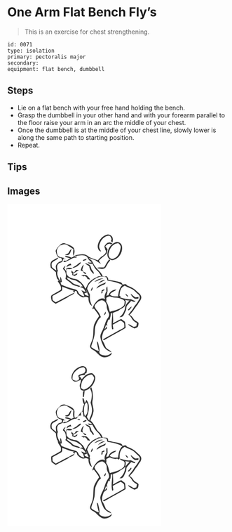 # One Arm Flat Bench Fly’s
> This is an exercise for chest strengthening.

``` 
id: 0071 
type: isolation 
primary: pectoralis major 
secondary:  
equipment: flat bench, dumbbell 
``` 

## Steps

 - Lie on a flat bench with your free hand holding the bench.
 - Grasp the dumbbell in your other hand and with your forearm parallel to the floor raise your arm in an arc the middle of your chest.
 - Once the dumbbell is at the middle of your chest line, slowly lower is along the same path to starting position.
 - Repeat.

## Tips


## Images

<svg width="263pt" height="275pt" viewBox="0 0 263 275" xmlns="http://www.w3.org/2000/svg"><g fill="#FFF"><path d="M0 0h263v275H0V0m156.93 64.04c-3.13 5.43-3.6 14.67 3.5 17.12-.86-2.16-2.15-4.11-2.9-6.31-1.03-3.32.46-6.71 1.74-9.73 2.61-5.88 8.24-10.82 14.86-11.06 2.66.71 3.44 3.55 4.3 5.8-.23.87-.68 2.62-.91 3.49.67.54 2.01 1.63 2.68 2.17.21-2.46.93-5.04.13-7.47-1.03-3.91-5.34-7-9.39-5.93-6.24 1.47-11.3 6.21-14.01 11.92m9.92 6.84c-1.37 2.34.37 4.78.87 7.1-.36.13-1.08.37-1.43.49.5.02 1.5.06 2 .09 2.01 4.07-1.69 7.66-4.78 9.75-3.42 1.87-6.16 4.66-8.46 7.76-6.2-2.25-12.9-3.66-18.14-7.94-6.22-4.51-13.83-1.39-20.66-.77l.19 1.33c6.54-.75 14.64-3.19 20.18 1.61 1.6 3.76 4.23 6.72 7.69 8.9-1.79 1.73-4.49.22-6.66.34 1.85 2.86 5.27 2.51 8.26 2.2 1.89 4.53 4.34 8.89 8.12 12.11 3.09 2.46 4.86 6.05 6.73 9.42-2.73-.03-5.79-.44-7.87 1.74-5.29 1.75-9.79 5.36-13.44 9.48-2.7 2.96-3.23 7.26-6.07 10.1-2.04-6.34-7.05-10.83-12.13-14.79-2.84-2.15-6.52-1.97-9.8-2.87-2.24-.58-4.24-1.77-6.27-2.83.41 4.51 5.67 4.62 9.03 5.66 4.54.8 7.86 4.16 11.74 6.34 1 1.54 1.96 3.11 2.98 4.65-1.74-.27-3.39.14-4.85 1.09 1.8.5 3.68.82 5.4 1.58 2.44 1.54 3.44 4.32 4.3 6.91-2.41-1.02-4.72-2.29-7.15-3.27 2.13 3.4 4.5 6.64 5.1 10.76-2.98-.86-6.14-1.85-8.3-4.22-1.75-1.74-2.05-4.46-3.91-6.1-1.67-1.65-4.11-1.92-6.24-2.6-7.21-1.78-14.12-4.55-20.97-7.35-.43-1.35-.87-2.71-1.3-4.06.6-.03 1.78-.07 2.37-.09-.58-3.22-.59-6.74-2.56-9.5-.47 2.81-.22 5.66.06 8.48-2.76-5.76-7.58-11.88-4.43-18.57-1.21-3.32-2.14-7.21-.18-10.44 1.49-2.93 5.06-3.28 7.73-4.59.71-2.39 2.01-4.56 2.95-6.86-3.07-.88-6.58-.67-9.22-2.67-2.48-1.95-2.77-5.38-3.05-8.28-.36-4.07 2.5-7.44 5.18-10.14 3.79-.82 7.73-3.37 11.58-1.42 4 2.32 7.82 4.95 11.57 7.66-.27 3.68-.87 7.42 0 11.08 2.54-4.33 3.13-10.72-.59-14.57-4.16-3.37-9.46-4.77-14.4-6.56-4.78-1.11-7.99 3.12-10.98 6.04-2.13 1.79-3.22 4.39-4.42 6.82.94 4.26 1.96 8.77 5.6 11.59l2.58.24c.72.52 2.16 1.54 2.88 2.06-.5 1.3.02 3.65-1.77 3.99-4.16.8-7.74 4.02-8.93 8.06-.29 2.58.62 5.14.76 7.71-2.62-1.74-5.03-3.77-7.44-5.78-.24-2.59-1.34-5.65.5-7.91 1.64-1.92 4.01-2.95 6.12-4.25 1.63-1.1 4.24-1.84 3.86-4.32-3.37 1.63-6.7 3.38-9.9 5.3-3.8 2.94-3.54 8.07-2.51 12.28 3.07 2.35 5.99 4.89 8.8 7.54-.1 4.05.8 8.02 2.45 11.71.82.64 1.64 1.28 2.45 1.93-.44.44-1.33 1.3-1.77 1.73 2.8 4.44 6.88 8.96 5.16 14.65-4.99 3.57-10.76 5.9-15.81 9.38-1.92 2.47-.36 5.99.03 8.78 1.7 2.53 4.72 3.9 7.11 5.75 7.68-4.72 16.47-7.68 23.54-13.33 3.85-1.35 9.7-3.45 9.14-8.49.94-.02 1.88-.05 2.82.02.63 1.37 1.02 2.84 1.42 4.29 2.44 2.51 5 5.11 8.43 6.19 2.22 1.03 4.49-.43 6.75-.52 1.37.28 2.65.9 3.96 1.4-.24 5.22 1.21 11.52 6.27 14.08-1.71-3.82-3.31-7.73-3.86-11.91.13-2.46-.14-4.92.13-7.38-1.57-3.28-3.07-6.58-4.76-9.8.9-5.94 5.17-10.86 9.74-14.54 4.72-3.13 9.85-6.41 15.71-6.48 2.62.11 5.25.54 7.74 1.37.74 1.77 1 3.7 1.68 5.5 8.69 1.42 17.53 3.05 25.3 7.48-5.18 5.15-6.55 12.55-7.17 19.53-4.77-.13-10.76.98-13.96-3.54 2.52-4.29 7.95-4.87 11.18-8.36-5.78.03-11.98 3.82-13.6 9.56-1.39.37-2.78.72-4.17 1.06a9.704 9.704 0 0 1 2.61-3.43c-.42.12-1.27.37-1.69.5 2.45-3.96 1.38-8.56 1.09-12.9-2.49 2.24-1.74 5.55-1.38 8.46-2.52 4.08-4.84 9.35-1.83 13.85-4.44-3.76-10.7-.97-14.39 2.53-3.85 3.9-6.93 8.82-7.98 14.25.64-.36 1.91-1.08 2.55-1.44 3.18 4.22 6.72 8.21 9.03 13.02-2.35 3.7-5.26 7.06-6.91 11.17-4.43 7.48-2.16 16.5-3.68 24.68-.5 5.62-4.25 10.32-4.88 15.86.12 4.28 4.88 5.63 7.86 7.59 4.28 3.43 7.53 8.25 12.73 10.46 5.53 1.94 11.63-.1 15.75-4.07.37-1.19.76-2.37 1.15-3.56-3.36 3.42-8.07 6.07-13 4.93-3.53-.21-8.89-1.89-8.83-6.1 1.25-3.26-.05-6.78-.61-10.07-.84-2.7-.67-6.22-3.44-7.8.64 5.58 1.61 11.16 3.56 16.44-4.39-.34-8.25-3.36-11.93-5.66-2.18-1.29-.66-3.89-.23-5.72 2.02-5.33 3.77-10.78 4.75-16.4.88-5-.26-10.26 1.57-15.08 2.08-5.49 4.55-11.13 9.2-14.95-1.52-3.4-2.91-6.94-5.32-9.83-2.22-2.76-4.84-5.47-5.71-9 2.02-4.23 5.49-7.9 10.02-9.41 5.57-2.27 10.97 3.96 10.96 9.23-.16 4.44 1.82 8.42 3.64 12.33 1.32 3.08-.07 6.29-2.03 8.71-4.1 5.34-4.76 12.26-7.69 18.18-1.79 4.54-5.01 8.76-4.89 13.85.87 5.39 2.95 10.52 5.3 15.42 2.82 5.35 8.2 8.61 13.8 10.43-2.01-4.16-7.54-4.44-9.77-8.44-1.89-3.76-3.11-7.87-5.54-11.36-2.31-5.16.21-10.64 1.77-15.63 1.41-2.05 3.69-3.33 5.63-4.83-.01-1.04-.02-3.12-.02-4.16-1.29 2-2.51 4.05-3.99 5.92.82-2.72 1.75-5.4 2.6-8.11.57.46 1.72 1.38 2.3 1.84-.25-1.27-.5-2.52-.77-3.78.89-2.25 1.61-4.56 2.46-6.83 2.28.67 2.59-1.15 2.8-2.93 1.23-2.56 1.34-5.45 1.54-8.23.64.02 1.92.05 2.55.07-.32 9.15-2.32 18.39-.44 27.52.54-.15 1.62-.43 2.16-.57-.37-2.45-.77-4.89-1.1-7.35 4.59-2.25 8.89-5.08 13.64-7.01 2.11 1.08 4.1 2.49 5.64 4.31.59 2.19.62 4.5.52 6.76-1.96 2.17-4.83 3.17-7.29 4.64-9.63 5.38-19.31 10.68-28.96 16.03.06.27.16.8.21 1.07 1.54 1.12 3.01-.74 4.45-1.25 11.13-6.61 22.77-12.35 33.8-19.12-.11-3.55-.42-7.1-1.18-10.57-2.18-1.51-4.34-3.06-6.42-4.7-4.86 2.31-9.5 5.05-14.28 7.51 1.47-5.85-.1-11.77.2-17.67 3.6-1.94 7.87-2.57 11.08-5.24 3.51-2.78 8.58-4.1 10.23-8.71.69-2.83 1.35-6.12-.51-8.67 2.45.88 5.06 1.18 7.66 1.21-2.94 2.97-5.92 6-7.31 10.04-.49 7.26-4.15 14.21-10.06 18.5 1.74-.26 3.77.14 5.23-1.09 2.94-2.39 3.67-6.33 5.45-9.51 1.84-2.87.34-6.79 2.61-9.45 2.28-2.67 4.77-5.17 6.89-7.98 2.47 1.03 5.27 2.95 7.52.49-3.03-.51-5.51-2.55-8.38-3.31-6.14.94-12.09-1.24-17.89-2.92.11-.7.32-2.11.43-2.82l-1.73.32c.47-4.16.65-8.55 2.67-12.32 1.33-2.48 3.79-4.01 6.16-5.36 4.67 2.38 9.56 4.31 14.18 6.8 3.54 2.39 6.24 5.79 9.52 8.52 2.65 2.06 3.03 6.22.98 8.83-1.85 2.56-3.08 5.56-5.24 7.9-3.14 3.3-4.73 7.72-7.81 11.07a49.851 49.851 0 0 0-5.22 6.71c2.72 1.62 4.73 4.04 6.17 6.83 1.85 3.47 5.27 5.53 8.58 7.4-.4 1.73-.61 3.51-1.24 5.18-1.5.54-3.06.86-4.59 1.26-3.03-2-6.18-3.85-9.65-4.99 2.48 4.02 7.36 5.71 11.44 7.7 2.1-1.22 5.67-1.49 6.03-4.39.22-1.93 1.57-4.31-.05-5.96-2.2-2.21-5.64-2.88-7.44-5.56-2.06-2.81-3.78-6.25-7.41-7.28 5.83-5.07 9.21-12.09 14.24-17.82 1.8-4.24 6.22-7.44 6.02-12.39-.38-5.07-5.42-7.44-8.47-10.82-4.37-4.68-10.54-6.78-16.2-9.4-1.23-3.38-4.9-1.88-7.3-.95-.5-1.93-1.63-3.8-3.69-4.3-6.79-2.12-13.89-3.09-20.87-4.24.19-2.76-1.28-4.96-3.6-6.28-.53.22-1.6.66-2.14.88-1.28-.27-2.57-.53-3.85-.78-2.01-6.51-8.08-10.06-11.8-15.4-3.75-3.55-4.65-9-8.3-12.64-1.55-.57-2.95-1.43-3.7-2.96 3.86 1.21 7.77 2.35 11.51 3.88 3.15 2.05 6.12 4.38 9.32 6.35-1.13-1.95-2.34-3.86-3.67-5.68 3.82-4.63 9.19-7.55 13.37-11.8.44-2.62 1.24-5.17 1.67-7.79-1.21-1.71-2.75-3.16-3.84-4.96 2.32-2.89 6.07-5.99 9.72-3.15l2.56-2.04c-1.71-.59-3.39-1.38-5.2-1.59-3.51-.04-6.21 2.78-7.97 5.51m17.46-5.27c-7.96 3.22-13.07 11.96-13.13 20.39-.17 4.93 3.68 9.7 8.74 9.76 10.78-1.44 18.12-13.42 16.34-23.76-.84-5.3-6.99-9.01-11.95-6.39m-79.86 18.13c-1.78 1.51-4.21 1.97-6.14 3.28 1.59.23 3.19.29 4.79.18 5.06-.89 5.02-6.95 6.99-10.68-2.87 1.51-3.85 4.75-5.64 7.22m8.66 6.26c-1.17.47-2.34.95-3.51 1.44-3.38-1.27-6.8-2.93-10.52-2.64.06.41.16 1.23.22 1.64 2.82.8 5.7 1.39 8.49 2.33-2.59.88-4.56 2.84-7.02 3.96-1.5.62-4.75-1.49-4.66 1.08.85 1.16 2.43 1.56 3.67.7 3.75-1.83 7.65-3.39 11.2-5.62 2.19-1.43 4.85-1.46 7.37-1.41.07-.56.2-1.69.27-2.26-1.58-.07-4.48 1.66-3.67-2.15-.63.97-1.24 1.95-1.84 2.93m-15.04 3.09c-1.48 3.04 3.34.06 0 0m31.81 2.19c-.12.51-.35 1.52-.47 2.02 2.2-1.06 5.6-.84 6.29-3.75-2.02.31-3.96.9-5.82 1.73m35.79 12.67c-3.82.78-7.99-.6-11.76.91.26.21.77.63 1.02.85 4.19.67 9.24 2.32 12.8-.93 2.93-4.06 4.47-9.1 8.39-12.44a97.32 97.32 0 0 1-1.62-1.93c-3.68 4.03-5.72 9.14-8.83 13.54m-46.21-4.44c-2.44 2.22-5.66 3.27-8.19 5.38 5.8.25 9.95-4.02 14-7.48.09-.58.27-1.73.35-2.31-2.22 1.22-4.26 2.74-6.16 4.41m13.89-3.07c1.17 3.03 4.69 3.77 6.93 5.81.3 5.33 3.69 9.8 7.57 13.15.58-2.36-.93-4.41-2.37-6.09-2.59-2.73-1.83-7.42-5.08-9.69-2.22-1.32-4.66-2.23-7.05-3.18m-31.94 7.1c2.56-1.39 4.98-3.64 8.15-2.91-.41-1.05-.83-2.09-1.25-3.14-2.68 1.46-6.74 2.26-6.9 6.05m24.19 5.82c1.53.65 3.09 1.27 4.67 1.83l-1.92-2.88c.48-3.11 1.53-6.08 2.45-9.08-3.25 2.34-4.33 6.44-5.2 10.13m-30.5-2.47c5.27 3.5 6.35 11.23 4.33 16.8 3.06 2.93 6.9 4.91 9.87 7.95 3.42 3.93 9.08 3.91 13.55 5.94.63-.51 1.25-1.02 1.88-1.53-3.42-1.28-6.93-2.32-10.37-3.54-3.45-2.12-6.16-5.26-9.7-7.28-1.65-.82-2.31-2.58-3.06-4.12 1.37.49 2.73 1 4.1 1.51-.22-1.69-.82-3.25-2.22-4.29-3.51-2.84-2.54-8.36-.8-11.97 2.94 1.33 6.18 1.1 8.98-.42-3.04-1.5-6.65-1.56-9.86-.61l-.68.17c.06 1.88.16 3.76.01 5.65-1.14-1.78-2.29-3.55-3.74-5.08.79-1.64 1.54-3.28 2.23-4.96-2.03 1.48-3.96 3.21-4.52 5.78m22.16 1.67c-.79 2.07-2.06 3.78-4.25 4.48-.96-1.28-1.92-2.55-2.9-3.81-.24 1.85-1.25 4.29 1.28 5.02l-.32 2.89c1.38.56 2.78 1.09 4.19 1.59 1.37-.77 2.75-1.52 4.12-2.29l.4-2.49c-2.06 1.37-4.2 2.88-6.81 2.73-.07-.96-.12-1.92-.17-2.88 2.19-.72 4.51-1.38 6.15-3.1 1.25-.75 2.5-1.48 3.74-2.23-1.81-.02-3.62.02-5.43.09m12.27 2.66c.76 1.89 2.12 3.53 4.01 4.38.56-.51 1.11-1.02 1.65-1.55-1.87-.98-3.74-1.97-5.66-2.83m-3.12 6.21c1.57.78 3.17 1.5 4.77 2.22.35-.3 1.04-.92 1.39-1.23 1.38 1.22 2.77 2.44 4.16 3.65.02.46.06 1.38.09 1.84 1.63.31 3.26.65 4.9.98-1.55-3.1-4.11-5.6-6.78-7.73-2.84.01-5.69.06-8.53.27m22.33 11.6c5.29-1.75 10.09-4.69 15.57-5.92-5.82-.82-11.23 2.39-15.57 5.92m6.52 2.98c3.84-2.23 7.93-4 11.83-6.14-4.86-.52-8.83 2.76-11.83 6.14m-2.85 8.29c4.24-2.56 8.44-5.2 13.16-6.81 1.89-.5 2.48-2.51 3.33-4.04-5.71 3.15-13.56 4.26-16.49 10.85m-9.38 4.18c2.21-1.54 3.63-4.01 2.61-6.72-1.44 1.97-2.37 4.27-2.61 6.72m18.56-1.26c-.25 1.79-.53 3.57-.78 5.36 2.15-.24 2.74-1.36 1.75-3.35 1.43-.88 2.84-1.78 4.22-2.73-.41-.24-1.22-.74-1.62-.99-1.19.58-2.38 1.15-3.57 1.71m40.29 5.78c1.24 2.07 2.22 5.02 5.11 5.01a9.699 9.699 0 0 0-5.11-5.01m9.09.09c1.2 3.37 3.56 6.3 6.58 8.2 2.13.99 4.54.29 6.78.15l.18-2.73c-1.84.2-3.69.47-5.55.43-3.04-1.48-5.14-4.29-7.99-6.05m-4.15 26.98c-.09.32-.25.96-.34 1.28.46.01 1.36.02 1.81.03 1.87-1.9 3.65-3.94 4.74-6.41-2.65.88-4.17 3.37-6.21 5.1m-41.54 9.63c2.73-.63 3.91-3.57 2.91-6.06-1.23 1.88-2.14 3.95-2.91 6.06z"/><path d="M185.46 67.73c1.82-.44 4.29-1.66 5.76.09 1.51 1.66 3.27 3.77 2.95 6.16-1.32 6.57-3.11 13.93-9.25 17.67-2.24 1.05-4.85 2.89-7.36 1.54-3.99-1.68-5.24-6.86-3.73-10.64 1.57-6.24 5.23-12.61 11.63-14.82zM93.81 141.06c6.73 2.24 13.14 5.6 20.24 6.61-.48.26-1.43.77-1.91 1.02.77.58 2.3 1.74 3.07 2.32-10.87 5.37-21.49 11.26-32.32 16.7-2.01-.93-3.77-2.35-5.34-3.89-.52-2.23-.32-4.54-.38-6.81 5.44-3.16 11.26-5.76 16.36-9.43.38-2.15.21-4.35.28-6.52zM133.95 144.97c1.55 2.37 2.66 4.98 3.28 7.75.74 1.34 1.41 2.7 2.01 4.11-2.44-.13-4.64-1.17-6.77-2.29-.07-.53-.22-1.58-.3-2.11 1.47-.48 2.93-.96 4.41-1.43-.89-2.01-1.85-3.98-2.63-6.03zM169.34 160.19c1.82-.98 3.62-2.05 5.63-2.6 3.24 1.03 6.49 2.17 9.94 2.26 1.8-.1 3.59.06 5.36.4 3.21.16 5.7 2.51 8.71 3.39.61.83 1.22 1.65 1.85 2.47-.28 2.88-.06 6.23-2.38 8.37-6.43 5.57-14.96 7.41-22.98 9.48-1.88-5.75-2.41-12.15-6.23-17.08.36-2.22.39-4.47.1-6.69z"/></g><g fill="#333"><path d="M156.93 64.04c2.71-5.71 7.77-10.45 14.01-11.92 4.05-1.07 8.36 2.02 9.39 5.93.8 2.43.08 5.01-.13 7.47-.67-.54-2.01-1.63-2.68-2.17.23-.87.68-2.62.91-3.49-.86-2.25-1.64-5.09-4.3-5.8-6.62.24-12.25 5.18-14.86 11.06-1.28 3.02-2.77 6.41-1.74 9.73.75 2.2 2.04 4.15 2.9 6.31-7.1-2.45-6.63-11.69-3.5-17.12z"/><path d="M166.85 70.88c1.76-2.73 4.46-5.55 7.97-5.51 1.81.21 3.49 1 5.2 1.59L177.46 69c-3.65-2.84-7.4.26-9.72 3.15 1.09 1.8 2.63 3.25 3.84 4.96-.43 2.62-1.23 5.17-1.67 7.79-4.18 4.25-9.55 7.17-13.37 11.8 1.33 1.82 2.54 3.73 3.67 5.68-3.2-1.97-6.17-4.3-9.32-6.35-3.74-1.53-7.65-2.67-11.51-3.88.75 1.53 2.15 2.39 3.7 2.96 3.65 3.64 4.55 9.09 8.3 12.64 3.72 5.34 9.79 8.89 11.8 15.4 1.28.25 2.57.51 3.85.78.54-.22 1.61-.66 2.14-.88 2.32 1.32 3.79 3.52 3.6 6.28 6.98 1.15 14.08 2.12 20.87 4.24 2.06.5 3.19 2.37 3.69 4.3 2.4-.93 6.07-2.43 7.3.95 5.66 2.62 11.83 4.72 16.2 9.4 3.05 3.38 8.09 5.75 8.47 10.82.2 4.95-4.22 8.15-6.02 12.39-5.03 5.73-8.41 12.75-14.24 17.82 3.63 1.03 5.35 4.47 7.41 7.28 1.8 2.68 5.24 3.35 7.44 5.56 1.62 1.65.27 4.03.05 5.96-.36 2.9-3.93 3.17-6.03 4.39-4.08-1.99-8.96-3.68-11.44-7.7 3.47 1.14 6.62 2.99 9.65 4.99 1.53-.4 3.09-.72 4.59-1.26.63-1.67.84-3.45 1.24-5.18-3.31-1.87-6.73-3.93-8.58-7.4-1.44-2.79-3.45-5.21-6.17-6.83 1.55-2.38 3.29-4.63 5.22-6.71 3.08-3.35 4.67-7.77 7.81-11.07 2.16-2.34 3.39-5.34 5.24-7.9 2.05-2.61 1.67-6.77-.98-8.83-3.28-2.73-5.98-6.13-9.52-8.52-4.62-2.49-9.51-4.42-14.18-6.8-2.37 1.35-4.83 2.88-6.16 5.36-2.02 3.77-2.2 8.16-2.67 12.32l1.73-.32c-.11.71-.32 2.12-.43 2.82 5.8 1.68 11.75 3.86 17.89 2.92 2.87.76 5.35 2.8 8.38 3.31-2.25 2.46-5.05.54-7.52-.49-2.12 2.81-4.61 5.31-6.89 7.98-2.27 2.66-.77 6.58-2.61 9.45-1.78 3.18-2.51 7.12-5.45 9.51-1.46 1.23-3.49.83-5.23 1.09 5.91-4.29 9.57-11.24 10.06-18.5 1.39-4.04 4.37-7.07 7.31-10.04-2.6-.03-5.21-.33-7.66-1.21 1.86 2.55 1.2 5.84.51 8.67-1.65 4.61-6.72 5.93-10.23 8.71-3.21 2.67-7.48 3.3-11.08 5.24-.3 5.9 1.27 11.82-.2 17.67 4.78-2.46 9.42-5.2 14.28-7.51 2.08 1.64 4.24 3.19 6.42 4.7.76 3.47 1.07 7.02 1.18 10.57-11.03 6.77-22.67 12.51-33.8 19.12-1.44.51-2.91 2.37-4.45 1.25-.05-.27-.15-.8-.21-1.07 9.65-5.35 19.33-10.65 28.96-16.03 2.46-1.47 5.33-2.47 7.29-4.64.1-2.26.07-4.57-.52-6.76-1.54-1.82-3.53-3.23-5.64-4.31-4.75 1.93-9.05 4.76-13.64 7.01.33 2.46.73 4.9 1.1 7.35-.54.14-1.62.42-2.16.57-1.88-9.13.12-18.37.44-27.52-.63-.02-1.91-.05-2.55-.07-.2 2.78-.31 5.67-1.54 8.23-.21 1.78-.52 3.6-2.8 2.93-.85 2.27-1.57 4.58-2.46 6.83.27 1.26.52 2.51.77 3.78-.58-.46-1.73-1.38-2.3-1.84-.85 2.71-1.78 5.39-2.6 8.11 1.48-1.87 2.7-3.92 3.99-5.92 0 1.04.01 3.12.02 4.16-1.94 1.5-4.22 2.78-5.63 4.83-1.56 4.99-4.08 10.47-1.77 15.63 2.43 3.49 3.65 7.6 5.54 11.36 2.23 4 7.76 4.28 9.77 8.44-5.6-1.82-10.98-5.08-13.8-10.43-2.35-4.9-4.43-10.03-5.3-15.42-.12-5.09 3.1-9.31 4.89-13.85 2.93-5.92 3.59-12.84 7.69-18.18 1.96-2.42 3.35-5.63 2.03-8.71-1.82-3.91-3.8-7.89-3.64-12.33.01-5.27-5.39-11.5-10.96-9.23-4.53 1.51-8 5.18-10.02 9.41.87 3.53 3.49 6.24 5.71 9 2.41 2.89 3.8 6.43 5.32 9.83-4.65 3.82-7.12 9.46-9.2 14.95-1.83 4.82-.69 10.08-1.57 15.08-.98 5.62-2.73 11.07-4.75 16.4-.43 1.83-1.95 4.43.23 5.72 3.68 2.3 7.54 5.32 11.93 5.66-1.95-5.28-2.92-10.86-3.56-16.44 2.77 1.58 2.6 5.1 3.44 7.8.56 3.29 1.86 6.81.61 10.07-.06 4.21 5.3 5.89 8.83 6.1 4.93 1.14 9.64-1.51 13-4.93-.39 1.19-.78 2.37-1.15 3.56-4.12 3.97-10.22 6.01-15.75 4.07-5.2-2.21-8.45-7.03-12.73-10.46-2.98-1.96-7.74-3.31-7.86-7.59.63-5.54 4.38-10.24 4.88-15.86 1.52-8.18-.75-17.2 3.68-24.68 1.65-4.11 4.56-7.47 6.91-11.17-2.31-4.81-5.85-8.8-9.03-13.02-.64.36-1.91 1.08-2.55 1.44 1.05-5.43 4.13-10.35 7.98-14.25 3.69-3.5 9.95-6.29 14.39-2.53-3.01-4.5-.69-9.77 1.83-13.85-.36-2.91-1.11-6.22 1.38-8.46.29 4.34 1.36 8.94-1.09 12.9.42-.13 1.27-.38 1.69-.5a9.704 9.704 0 0 0-2.61 3.43c1.39-.34 2.78-.69 4.17-1.06 1.62-5.74 7.82-9.53 13.6-9.56-3.23 3.49-8.66 4.07-11.18 8.36 3.2 4.52 9.19 3.41 13.96 3.54.62-6.98 1.99-14.38 7.17-19.53-7.77-4.43-16.61-6.06-25.3-7.48-.68-1.8-.94-3.73-1.68-5.5-2.49-.83-5.12-1.26-7.74-1.37-5.86.07-10.99 3.35-15.71 6.48-4.57 3.68-8.84 8.6-9.74 14.54 1.69 3.22 3.19 6.52 4.76 9.8-.27 2.46 0 4.92-.13 7.38.55 4.18 2.15 8.09 3.86 11.91-5.06-2.56-6.51-8.86-6.27-14.08-1.31-.5-2.59-1.12-3.96-1.4-2.26.09-4.53 1.55-6.75.52-3.43-1.08-5.99-3.68-8.43-6.19-.4-1.45-.79-2.92-1.42-4.29-.94-.07-1.88-.04-2.82-.02.56 5.04-5.29 7.14-9.14 8.49-7.07 5.65-15.86 8.61-23.54 13.33-2.39-1.85-5.41-3.22-7.11-5.75-.39-2.79-1.95-6.31-.03-8.78 5.05-3.48 10.82-5.81 15.81-9.38 1.72-5.69-2.36-10.21-5.16-14.65.44-.43 1.33-1.29 1.77-1.73-.81-.65-1.63-1.29-2.45-1.93-1.65-3.69-2.55-7.66-2.45-11.71-2.81-2.65-5.73-5.19-8.8-7.54-1.03-4.21-1.29-9.34 2.51-12.28 3.2-1.92 6.53-3.67 9.9-5.3.38 2.48-2.23 3.22-3.86 4.32-2.11 1.3-4.48 2.33-6.12 4.25-1.84 2.26-.74 5.32-.5 7.91 2.41 2.01 4.82 4.04 7.44 5.78-.14-2.57-1.05-5.13-.76-7.71 1.19-4.04 4.77-7.26 8.93-8.06 1.79-.34 1.27-2.69 1.77-3.99-.72-.52-2.16-1.54-2.88-2.06l-2.58-.24c-3.64-2.82-4.66-7.33-5.6-11.59 1.2-2.43 2.29-5.03 4.42-6.82 2.99-2.92 6.2-7.15 10.98-6.04 4.94 1.79 10.24 3.19 14.4 6.56 3.72 3.85 3.13 10.24.59 14.57-.87-3.66-.27-7.4 0-11.08-3.75-2.71-7.57-5.34-11.57-7.66-3.85-1.95-7.79.6-11.58 1.42-2.68 2.7-5.54 6.07-5.18 10.14.28 2.9.57 6.33 3.05 8.28 2.64 2 6.15 1.79 9.22 2.67-.94 2.3-2.24 4.47-2.95 6.86-2.67 1.31-6.24 1.66-7.73 4.59-1.96 3.23-1.03 7.12.18 10.44-3.15 6.69 1.67 12.81 4.43 18.57-.28-2.82-.53-5.67-.06-8.48 1.97 2.76 1.98 6.28 2.56 9.5-.59.02-1.77.06-2.37.09.43 1.35.87 2.71 1.3 4.06 6.85 2.8 13.76 5.57 20.97 7.35 2.13.68 4.57.95 6.24 2.6 1.86 1.64 2.16 4.36 3.91 6.1 2.16 2.37 5.32 3.36 8.3 4.22-.6-4.12-2.97-7.36-5.1-10.76 2.43.98 4.74 2.25 7.15 3.27-.86-2.59-1.86-5.37-4.3-6.91-1.72-.76-3.6-1.08-5.4-1.58 1.46-.95 3.11-1.36 4.85-1.09-1.02-1.54-1.98-3.11-2.98-4.65-3.88-2.18-7.2-5.54-11.74-6.34-3.36-1.04-8.62-1.15-9.03-5.66 2.03 1.06 4.03 2.25 6.27 2.83 3.28.9 6.96.72 9.8 2.87 5.08 3.96 10.09 8.45 12.13 14.79 2.84-2.84 3.37-7.14 6.07-10.1 3.65-4.12 8.15-7.73 13.44-9.48 2.08-2.18 5.14-1.77 7.87-1.74-1.87-3.37-3.64-6.96-6.73-9.42-3.78-3.22-6.23-7.58-8.12-12.11-2.99.31-6.41.66-8.26-2.2 2.17-.12 4.87 1.39 6.66-.34-3.46-2.18-6.09-5.14-7.69-8.9-5.54-4.8-13.64-2.36-20.18-1.61l-.19-1.33c6.83-.62 14.44-3.74 20.66.77 5.24 4.28 11.94 5.69 18.14 7.94 2.3-3.1 5.04-5.89 8.46-7.76 3.09-2.09 6.79-5.68 4.78-9.75-.5-.03-1.5-.07-2-.09.35-.12 1.07-.36 1.43-.49-.5-2.32-2.24-4.76-.87-7.1m-73.04 70.18c-.07 2.17.1 4.37-.28 6.52-5.1 3.67-10.92 6.27-16.36 9.43.06 2.27-.14 4.58.38 6.81 1.57 1.54 3.33 2.96 5.34 3.89 10.83-5.44 21.45-11.33 32.32-16.7-.77-.58-2.3-1.74-3.07-2.32.48-.25 1.43-.76 1.91-1.02-7.1-1.01-13.51-4.37-20.24-6.61m40.14 3.91c.78 2.05 1.74 4.02 2.63 6.03-1.48.47-2.94.95-4.41 1.43.08.53.23 1.58.3 2.11 2.13 1.12 4.33 2.16 6.77 2.29-.6-1.41-1.27-2.77-2.01-4.11-.62-2.77-1.73-5.38-3.28-7.75m35.39 15.22c.29 2.22.26 4.47-.1 6.69 3.82 4.93 4.35 11.33 6.23 17.08 8.02-2.07 16.55-3.91 22.98-9.48 2.32-2.14 2.1-5.49 2.38-8.37-.63-.82-1.24-1.64-1.85-2.47-3.01-.88-5.5-3.23-8.71-3.39-1.77-.34-3.56-.5-5.36-.4-3.45-.09-6.7-1.23-9.94-2.26-2.01.55-3.81 1.62-5.63 2.6z"/><path d="M184.31 65.61c4.96-2.62 11.11 1.09 11.95 6.39 1.78 10.34-5.56 22.32-16.34 23.76-5.06-.06-8.91-4.83-8.74-9.76.06-8.43 5.17-17.17 13.13-20.39m1.15 2.12c-6.4 2.21-10.06 8.58-11.63 14.82-1.51 3.78-.26 8.96 3.73 10.64 2.51 1.35 5.12-.49 7.36-1.54 6.14-3.74 7.93-11.1 9.25-17.67.32-2.39-1.44-4.5-2.95-6.16-1.47-1.75-3.94-.53-5.76-.09zM104.45 83.74c1.79-2.47 2.77-5.71 5.64-7.22-1.97 3.73-1.93 9.79-6.99 10.68-1.6.11-3.2.05-4.79-.18 1.93-1.31 4.36-1.77 6.14-3.28zM113.11 90c.6-.98 1.21-1.96 1.84-2.93-.81 3.81 2.09 2.08 3.67 2.15-.07.57-.2 1.7-.27 2.26-2.52-.05-5.18-.02-7.37 1.41-3.55 2.23-7.45 3.79-11.2 5.62-1.24.86-2.82.46-3.67-.7-.09-2.57 3.16-.46 4.66-1.08 2.46-1.12 4.43-3.08 7.02-3.96-2.79-.94-5.67-1.53-8.49-2.33-.06-.41-.16-1.23-.22-1.64 3.72-.29 7.14 1.37 10.52 2.64 1.17-.49 2.34-.97 3.51-1.44z"/><path d="M98.07 93.09c3.34.06-1.48 3.04 0 0zM129.88 95.28c1.86-.83 3.8-1.42 5.82-1.73-.69 2.91-4.09 2.69-6.29 3.75.12-.5.35-1.51.47-2.02zM165.67 107.95c3.11-4.4 5.15-9.51 8.83-13.54.53.65 1.07 1.29 1.62 1.93-3.92 3.34-5.46 8.38-8.39 12.44-3.56 3.25-8.61 1.6-12.8.93-.25-.22-.76-.64-1.02-.85 3.77-1.51 7.94-.13 11.76-.91zM119.46 103.51c1.9-1.67 3.94-3.19 6.16-4.41-.08.58-.26 1.73-.35 2.31-4.05 3.46-8.2 7.73-14 7.48 2.53-2.11 5.75-3.16 8.19-5.38zM133.35 100.44c2.39.95 4.83 1.86 7.05 3.18 3.25 2.27 2.49 6.96 5.08 9.69 1.44 1.68 2.95 3.73 2.37 6.09-3.88-3.35-7.27-7.82-7.57-13.15-2.24-2.04-5.76-2.78-6.93-5.81zM101.41 107.54c.16-3.79 4.22-4.59 6.9-6.05.42 1.05.84 2.09 1.25 3.14-3.17-.73-5.59 1.52-8.15 2.91zM125.6 113.36c.87-3.69 1.95-7.79 5.2-10.13-.92 3-1.97 5.97-2.45 9.08l1.92 2.88c-1.58-.56-3.14-1.18-4.67-1.83z"/><path d="M95.1 110.89c.56-2.57 2.49-4.3 4.52-5.78-.69 1.68-1.44 3.32-2.23 4.96 1.45 1.53 2.6 3.3 3.74 5.08.15-1.89.05-3.77-.01-5.65l.68-.17c3.21-.95 6.82-.89 9.86.61-2.8 1.52-6.04 1.75-8.98.42-1.74 3.61-2.71 9.13.8 11.97 1.4 1.04 2 2.6 2.22 4.29-1.37-.51-2.73-1.02-4.1-1.51.75 1.54 1.41 3.3 3.06 4.12 3.54 2.02 6.25 5.16 9.7 7.28 3.44 1.22 6.95 2.26 10.37 3.54-.63.51-1.25 1.02-1.88 1.53-4.47-2.03-10.13-2.01-13.55-5.94-2.97-3.04-6.81-5.02-9.87-7.95 2.02-5.57.94-13.3-4.33-16.8z"/><path d="M117.26 112.56c1.81-.07 3.62-.11 5.43-.09-1.24.75-2.49 1.48-3.74 2.23-1.64 1.72-3.96 2.38-6.15 3.1.05.96.1 1.92.17 2.88 2.61.15 4.75-1.36 6.81-2.73l-.4 2.49c-1.37.77-2.75 1.52-4.12 2.29-1.41-.5-2.81-1.03-4.19-1.59l.32-2.89c-2.53-.73-1.52-3.17-1.28-5.02.98 1.26 1.94 2.53 2.9 3.81 2.19-.7 3.46-2.41 4.25-4.48zM129.53 115.22c1.92.86 3.79 1.85 5.66 2.83-.54.53-1.09 1.04-1.65 1.55-1.89-.85-3.25-2.49-4.01-4.38zM126.41 121.43c2.84-.21 5.69-.26 8.53-.27 2.67 2.13 5.23 4.63 6.78 7.73-1.64-.33-3.27-.67-4.9-.98-.03-.46-.07-1.38-.09-1.84-1.39-1.21-2.78-2.43-4.16-3.65-.35.31-1.04.93-1.39 1.23-1.6-.72-3.2-1.44-4.77-2.22zM148.74 133.03c4.34-3.53 9.75-6.74 15.57-5.92-5.48 1.23-10.28 4.17-15.57 5.92zM155.26 136.01c3-3.38 6.97-6.66 11.83-6.14-3.9 2.14-7.99 3.91-11.83 6.14zM152.41 144.3c2.93-6.59 10.78-7.7 16.49-10.85-.85 1.53-1.44 3.54-3.33 4.04-4.72 1.61-8.92 4.25-13.16 6.81zM143.03 148.48c.24-2.45 1.17-4.75 2.61-6.72 1.02 2.71-.4 5.18-2.61 6.72zM161.59 147.22c1.19-.56 2.38-1.13 3.57-1.71.4.25 1.21.75 1.62.99-1.38.95-2.79 1.85-4.22 2.73.99 1.99.4 3.11-1.75 3.35.25-1.79.53-3.57.78-5.36zM201.88 153c2.3.97 4.09 2.74 5.11 5.01-2.89.01-3.87-2.94-5.11-5.01zM210.97 153.09c2.85 1.76 4.95 4.57 7.99 6.05 1.86.04 3.71-.23 5.55-.43l-.18 2.73c-2.24.14-4.65.84-6.78-.15-3.02-1.9-5.38-4.83-6.58-8.2zM206.82 180.07c2.04-1.73 3.56-4.22 6.21-5.1-1.09 2.47-2.87 4.51-4.74 6.41-.45-.01-1.35-.02-1.81-.03.09-.32.25-.96.34-1.28zM165.28 189.7c.77-2.11 1.68-4.18 2.91-6.06 1 2.49-.18 5.43-2.91 6.06z"/></g></svg>
<svg width="263pt" height="275pt" viewBox="0 0 263 275" xmlns="http://www.w3.org/2000/svg"><g fill="#FFF"><path d="M0 0h263v275H0V0m126.83 1.72c-9.16 2.25-17.32 10.61-16.99 20.43.43 2.41 2.25 4.54 4.55 5.37 4.19.89 8.14-1.15 11.64-3.18-.03 2.57-.42 5.12-1.47 7.48-1.49 3.11-.07 6.6 1.06 9.58 3.74 3.66 9.24 1.8 13.12-.61 6.25-4.21 11.06-10.96 11.8-18.59.2-3.76-2.29-6.64-5.24-8.59-4.13-.31-7.95 1.31-11.42 3.37l-1.71-2.17c1.04-.52 2.1-1.02 3.17-1.49.67-2.32 1.49-4.86.44-7.22-1-3.7-5.48-5.38-8.95-4.38m15.59 39.92c3.72 6.9 1.92 14.98.05 22.14 1.11 5.35 3.56 10.76 2.12 16.31-.43 5.03-3.54 9.24-4.38 14.15-1.57-1.88-3.02-3.86-4.05-6.08 3.39-9.16 6.06-20.8-.85-29.02-.83 1.81-1.64 3.64-2.48 5.45-1.19-2.85-1.05-6.23-2.93-8.76-.32.14-.94.43-1.26.57-.11 3.69.88 7.34 2.78 10.5-1.8 3.45-2.54 7.27-2.75 11.12-3.04 2.27-5.48 5.16-7.28 8.48-1.04 2.29-3.74 2.55-5.81 3.39-1.38-3.6-.71-7.35-.63-11.05-.81-6.92-8.58-8.68-13.98-10.81-3.11-1.69-7.32-1.57-9.87 1.05-3.15 3.35-7.55 6.22-8.24 11.13.61 4.74 2.29 10.99 7.91 11.7.94.6 1.88 1.2 2.82 1.81-.19 1.28-.37 2.56-.59 3.84-1.71.49-3.42.97-5.13 1.42-1.36 1.56-2.75 3.08-4.25 4.5-1.34 3.35-.12 6.85-.12 10.3-2.41-2-4.74-4.08-7.17-6.05-.34-2.6-1.27-5.62.49-7.92 2.99-3.39 8.07-4.16 10.67-7.99-3.96-.1-6.73 3.32-10.42 4.27-3.27 3.15-4.31 7.92-2.81 12.19 2.66 3.01 6.05 5.26 8.91 8.08-.15 4.23.93 8.33 2.51 12.22l.94-.28c-1.06 4.71 3.08 7.9 4.82 11.79.36 2.11.37 4.31-.03 6.42-5.21 3.3-10.65 6.25-16.11 9.14-.82 3.13-.03 6.32.31 9.46 2.36 1.8 4.76 3.54 7.21 5.22 6.68-3.84 13.67-7.11 20.4-10.87 1.21-.57 2.12-1.55 2.97-2.55 3.79-1.09 9.99-3.31 9.11-8.23.97-.11 1.96-.32 2.95-.19.75 1.3 1.05 2.79 1.38 4.24 2.44 2.54 5.01 5.16 8.46 6.25 2.22 1.13 4.5-.4 6.78-.54 1.42.28 2.7 1 4.03 1.55-.29 5.13 1.14 11.43 6.15 13.89-1.69-3.92-3.22-7.92-3.99-12.14.21-.49.63-1.48.83-1.98-1.68-1.41-.92-3.29-.38-5.04-1.59-3.55-3.8-6.99-4.9-10.65 2.19-7.68 8.3-13.65 15.31-17.13 5.31-3.36 12.04-3.86 17.88-1.69 1.02 1.57.69 3.65 1.63 5.27 1.21.99 2.96.6 4.41.98 7.3 1.07 14.48 3.14 20.96 6.75-5.2 5.08-6.62 12.5-7.13 19.45-4.99.15-10.51.56-14.36-3.27 2.7-4.31 8.14-4.99 11.41-8.57-5.62.02-11.78 3.71-13.34 9.31-1.19.49-2.37.99-3.55 1.49l.48-1.28-1.39 1.41c.99-2.54 2.13-5.07 2.67-7.76-.02-2.51-.23-5.01-.18-7.51l-1.77.08c-.44 2.49-.26 5.01.07 7.5-2.57 4.08-4.95 9.52-1.7 13.93-4.39-3.94-10.79-1.11-14.5 2.4-3.8 3.92-7.1 8.81-7.89 14.31.82-.51 1.64-1.02 2.46-1.54 3.07 4.32 6.71 8.24 9 13.08-3.52 4.9-6.77 9.99-8.94 15.65-1.86 8.9.19 18.43-3.52 26.97-1.19 3.52-3.8 7.07-2.69 10.93 1.8 3.76 6.43 4.25 9.13 7.08 3.45 3.33 6.64 7.18 11.14 9.14 5.53 1.94 11.68-.08 15.77-4.1.38-1.21.77-2.42 1.17-3.63-4.54 5.54-12.69 6.67-18.88 3.4-1.37-1.03-3.63-2.51-3.08-4.47.16-.3.49-.89.65-1.19.08-4.64-1.23-9.18-2.32-13.65-.24-1.35-.95-2.46-2.38-2.72.92 5.43 1.66 10.95 3.64 16.11-1.86.59-3.53-1.03-5.21-1.62-2.61-1.68-5.89-2.68-7.77-5.27.39-5.53 3.63-10.49 4.54-15.99 2.15-6.09.79-12.65 2.25-18.82 2.18-5.8 4.47-12.16 9.68-15.95-1.78-3.9-3.42-7.98-6.4-11.16-1.88-2.39-4.22-4.85-4.66-7.95 2.4-5.03 7.1-9.35 12.84-9.84 3.56.39 5.9 3.48 7.48 6.41 1.12 3.31.2 7.04 1.8 10.26 1.55 3.75 4.6 8.19 1.73 12.11-3.29 4.31-5.38 9.29-6.76 14.5-1.8 6.44-6.27 11.9-7.24 18.58.18 3.14 1.24 6.15 2.25 9.1 1.59 4.03 2.98 8.36 6.2 11.44 2.73 3.21 6.75 4.75 10.53 6.34-1.65-4.37-7.5-4.41-9.61-8.5-1.95-3.93-3.17-8.25-5.76-11.84-1.85-5.13.55-10.27 2.04-15.14 1.4-2.02 3.64-3.28 5.58-4.73.01-1.02.02-3.08.03-4.1-1.34 1.91-2.56 3.9-4.03 5.73.91-2.75 1.86-5.48 2.74-8.24.54.75 1.64 2.26 2.19 3.01-.24-1.6-.46-3.18-.75-4.77.94-2.41 1.71-4.88 2.65-7.29l2.12.92c.05-1.19.08-2.38.11-3.56.34-.34 1.01-1.02 1.35-1.36.16-2.23.34-4.45.47-6.68.66.01 1.97.02 2.63.02-.31 9.31-2.45 18.74-.31 28 .5-.32 1.51-.94 2.01-1.25-.35-2.37-.74-4.73-1.06-7.11 4.58-2.24 8.88-5.06 13.6-7.01 2.08 1.06 4.03 2.46 5.61 4.19.58 2.32.54 4.73.74 7.1-11.86 7.18-24.2 13.58-36.3 20.34.03.29.08.87.11 1.16 1.57 1.12 3.01-.68 4.45-1.23 11.11-6.63 22.78-12.31 33.77-19.14-.09-3.56-.33-7.12-1.2-10.58-2.16-1.47-4.27-3-6.28-4.66-4.95 2.18-9.55 5.05-14.37 7.48 1.4-5.85.07-11.77.18-17.66 3.36-1.82 7.33-2.38 10.41-4.73 3.55-2.96 8.47-4.29 10.89-8.52-.17 7.88-3.7 15.77-10.24 20.37 1.75-.25 3.81.21 5.25-1.07 3.01-2.36 3.62-6.39 5.49-9.54 1.9-2.82.25-6.75 2.54-9.38 2.3-2.68 4.81-5.19 6.97-8.01 1.89.8 3.8 1.53 5.75 2.17.35-.53 1.03-1.6 1.37-2.13-3.06.2-5.24-2.34-8-2.92-6.44 1.13-12.63-1.46-18.74-3.11.92 2.86 4.1 3.48 6.56 4.41.59.83 1.18 1.65 1.78 2.47-.19 2.9.01 6.27-2.33 8.44-6.42 5.59-14.95 7.31-22.92 9.52-2-5.75-2.36-12.27-6.34-17.15.49-2.16.56-4.37.06-6.53 1.99-1.25 4.14-2.23 6.37-2.95 2.77 1.97 6.22 2.1 9.44 2.75 1.02-.23 2.04-.47 3.06-.7.59.41 1.78 1.24 2.37 1.66 2.84-1.32 1.49-4.69 1.84-7.15.13-5.95 2.58-12.43 8.57-14.68 4.42 2.28 9.03 4.16 13.45 6.42 3.15 1.69 5.32 4.64 7.99 6.94 1.88 1.72 4.44 3.44 4.39 6.3.52 3.3-2.35 5.51-3.63 8.21-1.69 3.51-4.94 5.91-6.64 9.41-2.37 4.73-6.63 8.06-9.28 12.6 2.78 1.49 4.74 3.93 6.16 6.7 1.84 3.53 5.33 5.57 8.64 7.51-.41 1.7-.63 3.47-1.25 5.12-1.51.53-3.07.85-4.61 1.24-3.01-1.96-6.15-3.72-9.44-5.17.25.53.75 1.6 1 2.13 3.18 2.26 6.56 4.33 10.21 5.76 1.89-.82 3.93-1.45 5.54-2.79.74-1.98 1.16-4.08 1.29-6.18-1.4-3.36-5.72-3.61-7.8-6.37-2.39-2.83-3.88-6.99-7.99-7.7 1.7-1.78 3.44-3.52 5.07-5.36 2.88-3.24 4.55-7.37 7.62-10.47 2.3-2.22 3.09-5.46 5.24-7.8 1.82-2.07 2.75-4.95 2.35-7.69-1-4.53-5.52-6.66-8.39-9.87-4.38-4.7-10.59-6.8-16.28-9.42-1.09-3.56-5.1-1.73-7.44-.79.04-1.85-1.1-3.53-2.83-4.2-4.58-1.66-9.41-2.48-14.22-3.15-2.42-.63-4.84-1.32-7.38-1.23 0-2.06-.26-4.62-2.36-5.64-2.35-.33-4.74-.2-7.1-.46-.77-1.7-1.43-3.46-2.45-5.03-2.38-3.88-6.96-5.93-8.57-10.35-3.05-4.75-5.65-10.07-10.06-13.72 2.19-5.25 4.81-10.44 5.45-16.18.29-6.07-3.32-11.89-1.67-17.97 1.23-7.46.55-15.13-1.93-22.27-2.02.5-2.78 2.1-1.55 3.85m-12.71 3.02c-.39 3.08-.5 6.19-.5 9.29l.73.21c.3-.14.91-.44 1.21-.59.34-3.43.9-6.84 1.33-10.26-.69.34-2.07 1.01-2.77 1.35m18.97 88.36c5.32-1.41 9.82-5.06 15.45-5.48-5.66-1.72-11.12 2.23-15.45 5.48m6.25 3.5c3.7-2.69 7.92-4.46 12.06-6.33-4.98-1.12-9.15 2.79-12.06 6.33m-2.31 7.78c4.1-2.69 8.32-5.23 12.99-6.8 1.93-.49 2.57-2.45 3.09-4.13-5.38 3.47-13.65 4.19-16.08 10.93m-9.55 4.04c2.17-1.31 4.07-4.06 2.28-6.49-1.2 1.99-2.06 4.17-2.28 6.49m18.53-1.16c-.25 1.76-.55 3.51-.81 5.27 2.35 0 2.91-1.08 1.69-3.24 1.44-.82 2.86-1.65 4.28-2.5-.52-.42-1.03-.83-1.54-1.24-1.21.56-2.4 1.16-3.62 1.71m40.44 5.84c1.06 1.99 2.01 5.44 4.93 4.72-1.11-2.06-2.78-3.76-4.93-4.72m9.06.1c.76 3.12 3.06 5.57 5.49 7.55 2.16 1.86 5.19.99 7.75.73.05-.92.11-1.83.18-2.74-1.82.24-3.65.54-5.49.47-3.08-1.34-5.09-4.27-7.93-6.01m.55 21.73c-1.45 1.89-3.03 3.67-4.84 5.21-.08.32-.24.96-.33 1.28.44.01 1.3.04 1.73.05 1.61-1.64 3.37-3.24 4.36-5.36-.23-.29-.69-.88-.92-1.18m-46.32 14.29c3.02.63 3.07-3.19 3.51-5.21-2.03 1.02-2.6 3.32-3.51 5.21z"/><path d="M114.34 12.94c3.91-4.79 9.26-9.14 15.68-9.51 4.41 1 4.78 7.52 1.25 9.86-3.35 2.1-8.61 1.29-10.31 5.77 1.35.06 2.7.12 4.05.17l-1.27-1.07c3.27-1.12 6.77-1.95 10.21-1.05a56.524 56.524 0 0 0-6.58 6.64c-.79-1.16-1.57-2.32-2.35-3.49l-2.96-.96c.19 1.78 1.65 4.12-.07 5.63-3.01 2.74-7.63 1.38-10.54-.85.1-3.84.16-8.11 2.89-11.14zM130.19 23.99c3.4-4.57 8.81-8.6 14.75-8.09 1.84 1.51 3.02 3.8 3.65 6.06-1.78 9.18-8.53 17.33-17.72 19.74-1.91-.8-3.58-2.01-4.97-3.54.56-4.91 1.08-10.17 4.29-14.17zM132.56 67.06c.4-1.68 1.76-2.89 3.29-3.58 2.65 4 1.54 9.02 1.48 13.52.24 3.89-1.8 7.49-4.46 10.17-2.51-6.45-2.12-13.54-.31-20.11z"/><path d="M90.01 70.8c3.75-.8 7.65-3.37 11.47-1.37 3.98 2.35 7.83 4.93 11.54 7.68-.37 4.2-1.12 8.56.66 12.57-1.37.59-2.75 1.17-4.12 1.77-3.34-1.21-6.75-3.17-10.43-2.52.03.39.08 1.17.1 1.57 2.76.72 5.58 1.21 8.26 2.2-2.79 1.32-5.13 3.36-7.89 4.74l-.27-1.45c-1.15.56-3.45 1.67-4.6 2.22 2.94 1.44 5.72.34 8.28-1.24 5.1-1.64 9.21-6.34 14.97-5.47 1.35-1.77 2.75-3.5 4.14-5.24 1.49-.23 2.98-.38 4.47-.57-1.48-2.59-1.03-5.39 1.62-7.02 2.14 2.56 1.31 6.13 2.53 9.09.37-.14 1.11-.41 1.48-.55 2.15 2.18 3.65 4.84 5.38 7.34 2.56 1.81 5.41 3.25 7.48 5.7-2.36-.27-4.73-.53-7.08-.92.6.86 1.21 1.72 1.84 2.57 2.38-.02 4.77-.04 7.16.07l-1.11.29c2.15 4.21 4.42 8.47 8.12 11.57 3.14 2.45 4.87 6.11 6.78 9.51-2.72-.05-5.89-.71-7.85 1.69-4.93 1.42-9 4.82-12.55 8.39-3.28 3.21-4.31 7.86-6.9 11.55-1.49-3.69-3.17-7.53-6.36-10.08-2.59-2.08-4.71-4.82-7.8-6.2-2.42-1.37-5.49-.46-7.8-2.05-2.35.25-4.12-1.54-6.06-2.54.1.66.31 1.97.41 2.63 3.72 2.74 8.66 2.44 12.65 4.6 2.68 1.2 4.63 3.55 7.36 4.68 1.06 1.64 2.05 3.33 3.11 4.98-1.78-.67-3.43-.41-4.75.96 4.85.03 8.42 3.59 9.62 8.09-2.47-.51-4.62-1.86-6.81-3.03-.37 2.01 1.51 3.01 2.59 4.36.9 2.03 1.4 4.21 2.06 6.32-4.3-.8-8.95-3.15-10.39-7.58-1.22-3.74-5.47-4.58-8.79-5.42-6.45-1.62-12.65-4.09-18.81-6.54-1.92-.71-1.99-3.04-2.84-4.61l2.47-.12c-.43-2.72-.57-5.55-1.49-8.16-.39-.12-1.17-.36-1.57-.47.17 1.81.5 5.43.66 7.24-3.2-5.32-7.51-11.76-4.46-18.16-1.25-3.33-2.21-7.27-.2-10.51 1.59-3.02 5.32-3.4 8.14-4.66.68-2.32 1.46-4.62 2.48-6.82-3.64-1-8.38-.59-10.61-4.26-3.22-5.67-1.48-12.95 3.71-16.82m13.88 13.67c-1.72.76-3.56 1.18-5.33 1.78 1.52 1.22 3.57 1.43 5.37.7 4.38-1.3 4.04-6.83 6.23-10.14-3.49 1.1-3.98 5.26-6.27 7.66m15.64 8.6c1.76.23 3.53.28 5.3.24-.67-.65-1.34-1.31-2.01-1.97-1.12.53-2.19 1.15-3.29 1.73m-21.42-.03c-1.67 2.93 3.33.28 0 0m31.76 2.32c-.11.49-.34 1.46-.46 1.95 2.15-1.19 6.27-.63 6.05-4.06-1.93.52-3.8 1.23-5.59 2.11m-12 9.47c-2.3 1.42-4.81 2.49-7.02 4.08 2.91-.3 6.14-.51 8.46-2.53 2.05-1.84 4.18-3.6 6.55-5.02-.32-.64-.63-1.28-.92-1.94-2.67 1.37-4.74 3.58-7.07 5.41m15.57-4.42c.88 3.2 4.67 3.7 6.84 5.8.57 2.91.85 6.14 3.17 8.26 1.62 1.35 2.11 4.4 4.47 4.52.51-2.92-1.98-4.94-3.54-7.04-1.19-2.81-1.28-6.38-3.94-8.32-2.22-1.3-4.64-2.22-7-3.22m-31.84 7.17c2.45-1.4 4.82-3.99 7.94-2.73-.41-1.13-.78-2.27-1.19-3.39-2.58 1.54-7.12 2.19-6.75 6.12m24.04 5.71c1.41.76 2.89 1.35 4.44 1.78-3.12-3.54-.42-7.94.83-11.63-3.56 1.85-4.34 6.31-5.27 9.85m-30.55-2.18c5.48 2.74 5.02 9.84 5.43 15.06l-1.44 1.2c3.28 3.34 7.63 5.32 10.77 8.81 2.34 2.63 6.03 3.01 9.18 4.14 1.58.26 3.26 1.61 4.8.56.04-.25.12-.75.15-1.01-4.46-2.24-10.04-2.29-13.5-6.29-2.7-3.13-7.76-4.04-8.79-8.48 1.27.5 2.55.99 3.82 1.5.8-3.27-2.93-4.15-3.97-6.62-.44-3.2-.83-6.84 1.2-9.6 2.77 1.31 5.85 1.08 8.59-.17-2.61-2.35-6.77-1.6-9.93-.9-.3 2.04-.41 4.09-.66 6.13-.79-1.99-1.53-4.12-3.47-5.29.85-1.62 1.69-3.25 2.48-4.91-2.24 1.37-4.34 3.08-4.66 5.87m22.01 1.51c-.62 2.1-1.85 3.75-4.05 4.33-1.03-1.24-2.05-2.48-3.12-3.69-.02 1.82-1.16 4.45 1.49 4.96-.1.73-.29 2.2-.39 2.93 1.41.57 2.83 1.1 4.27 1.59 1.36-.77 2.73-1.53 4.09-2.3.1-.71.3-2.15.4-2.87-1.85 1.67-3.95 3.18-6.53 3.29-.13-1.25-.24-2.5-.34-3.75l.23.97c1.5-.73 3.01-1.46 4.52-2.17 1.47-1.43 3.25-2.46 4.97-3.55-1.85.05-3.7.14-5.54.26m12.58 2.59c.46 2.29 3.75 6.14 5.55 2.89-1.83-1-3.67-1.98-5.55-2.89m-3.13 6.44c1.55.71 3.14 1.34 4.72 1.98.32-.31.95-.91 1.27-1.22 1.4 1.24 2.81 2.47 4.21 3.71.01.44.04 1.33.06 1.77 1.58.33 3.16.72 4.74 1.1-1.11-3.31-4.04-5.62-6.6-7.83-2.8.07-5.67-.25-8.4.49z"/><path d="M93.8 141.08c6.77 2.14 13.14 5.76 20.29 6.49-.49.29-1.47.86-1.96 1.15.76.58 2.29 1.75 3.05 2.34-3.38 1.53-6.82 3.04-9.82 5.27-7.76 3.29-15.02 7.64-22.48 11.56-1.87-1.29-3.8-2.54-5.41-4.17-.39-2.22-.26-4.48-.28-6.72 4.95-2.65 9.84-5.42 14.73-8.17 3.06-1.3 1.44-5.23 1.88-7.75zM133.86 144.99c1.66 2.31 2.82 4.93 3.3 7.74.93 1.26 1.6 2.67 1.94 4.2-2.39-.22-4.54-1.29-6.6-2.45-.09-.49-.28-1.47-.37-1.97 1.49-.52 2.97-1.06 4.47-1.58-.91-1.99-1.91-3.93-2.74-5.94zM202.04 163.76c2.35.6 4.77.87 7.2.81-2.51 2.65-5.04 5.29-7.11 8.31.17-3.02 1.26-6.21-.09-9.12z"/></g><g fill="#333"><path d="M126.83 1.72c3.47-1 7.95.68 8.95 4.38 1.05 2.36.23 4.9-.44 7.22-1.07.47-2.13.97-3.17 1.49l1.71 2.17c3.47-2.06 7.29-3.68 11.42-3.37 2.95 1.95 5.44 4.83 5.24 8.59-.74 7.63-5.55 14.38-11.8 18.59-3.88 2.41-9.38 4.27-13.12.61-1.13-2.98-2.55-6.47-1.06-9.58 1.05-2.36 1.44-4.91 1.47-7.48-3.5 2.03-7.45 4.07-11.64 3.18-2.3-.83-4.12-2.96-4.55-5.37-.33-9.82 7.83-18.18 16.99-20.43m-12.49 11.22c-2.73 3.03-2.79 7.3-2.89 11.14 2.91 2.23 7.53 3.59 10.54.85 1.72-1.51.26-3.85.07-5.63l2.96.96c.78 1.17 1.56 2.33 2.35 3.49 2-2.39 4.21-4.61 6.58-6.64-3.44-.9-6.94-.07-10.21 1.05l1.27 1.07c-1.35-.05-2.7-.11-4.05-.17 1.7-4.48 6.96-3.67 10.31-5.77 3.53-2.34 3.16-8.86-1.25-9.86-6.42.37-11.77 4.72-15.68 9.51m15.85 11.05c-3.21 4-3.73 9.26-4.29 14.17 1.39 1.53 3.06 2.74 4.97 3.54 9.19-2.41 15.94-10.56 17.72-19.74-.63-2.26-1.81-4.55-3.65-6.06-5.94-.51-11.35 3.52-14.75 8.09z"/><path d="M142.42 41.64c-1.23-1.75-.47-3.35 1.55-3.85a45.427 45.427 0 0 1 1.93 22.27c-1.65 6.08 1.96 11.9 1.67 17.97-.64 5.74-3.26 10.93-5.45 16.18 4.41 3.65 7.01 8.97 10.06 13.72 1.61 4.42 6.19 6.47 8.57 10.35 1.02 1.57 1.68 3.33 2.45 5.03 2.36.26 4.75.13 7.1.46 2.1 1.02 2.36 3.58 2.36 5.64 2.54-.09 4.96.6 7.38 1.23 4.81.67 9.64 1.49 14.22 3.15 1.73.67 2.87 2.35 2.83 4.2 2.34-.94 6.35-2.77 7.44.79 5.69 2.62 11.9 4.72 16.28 9.42 2.87 3.21 7.39 5.34 8.39 9.87.4 2.74-.53 5.62-2.35 7.69-2.15 2.34-2.94 5.58-5.24 7.8-3.07 3.1-4.74 7.23-7.62 10.47-1.63 1.84-3.37 3.58-5.07 5.36 4.11.71 5.6 4.87 7.99 7.7 2.08 2.76 6.4 3.01 7.8 6.37-.13 2.1-.55 4.2-1.29 6.18-1.61 1.34-3.65 1.97-5.54 2.79-3.65-1.43-7.03-3.5-10.21-5.76-.25-.53-.75-1.6-1-2.13 3.29 1.45 6.43 3.21 9.44 5.17 1.54-.39 3.1-.71 4.61-1.24.62-1.65.84-3.42 1.25-5.12-3.31-1.94-6.8-3.98-8.64-7.51-1.42-2.77-3.38-5.21-6.16-6.7 2.65-4.54 6.91-7.87 9.28-12.6 1.7-3.5 4.95-5.9 6.64-9.41 1.28-2.7 4.15-4.91 3.63-8.21.05-2.86-2.51-4.58-4.39-6.3-2.67-2.3-4.84-5.25-7.99-6.94-4.42-2.26-9.03-4.14-13.45-6.42-5.99 2.25-8.44 8.73-8.57 14.68-.35 2.46 1 5.83-1.84 7.15-.59-.42-1.78-1.25-2.37-1.66-1.02.23-2.04.47-3.06.7-3.22-.65-6.67-.78-9.44-2.75-2.23.72-4.38 1.7-6.37 2.95.5 2.16.43 4.37-.06 6.53 3.98 4.88 4.34 11.4 6.34 17.15 7.97-2.21 16.5-3.93 22.92-9.52 2.34-2.17 2.14-5.54 2.33-8.44-.6-.82-1.19-1.64-1.78-2.47-2.46-.93-5.64-1.55-6.56-4.41 6.11 1.65 12.3 4.24 18.74 3.11 2.76.58 4.94 3.12 8 2.92-.34.53-1.02 1.6-1.37 2.13-1.95-.64-3.86-1.37-5.75-2.17-2.16 2.82-4.67 5.33-6.97 8.01-2.29 2.63-.64 6.56-2.54 9.38-1.87 3.15-2.48 7.18-5.49 9.54-1.44 1.28-3.5.82-5.25 1.07 6.54-4.6 10.07-12.49 10.24-20.37-2.42 4.23-7.34 5.56-10.89 8.52-3.08 2.35-7.05 2.91-10.41 4.73-.11 5.89 1.22 11.81-.18 17.66 4.82-2.43 9.42-5.3 14.37-7.48 2.01 1.66 4.12 3.19 6.28 4.66.87 3.46 1.11 7.02 1.2 10.58-10.99 6.83-22.66 12.51-33.77 19.14-1.44.55-2.88 2.35-4.45 1.23-.03-.29-.08-.87-.11-1.16 12.1-6.76 24.44-13.16 36.3-20.34-.2-2.37-.16-4.78-.74-7.1-1.58-1.73-3.53-3.13-5.61-4.19-4.72 1.95-9.02 4.77-13.6 7.01.32 2.38.71 4.74 1.06 7.11-.5.31-1.51.93-2.01 1.25-2.14-9.26 0-18.69.31-28-.66 0-1.97-.01-2.63-.02-.13 2.23-.31 4.45-.47 6.68-.34.34-1.01 1.02-1.35 1.36-.03 1.18-.06 2.37-.11 3.56l-2.12-.92c-.94 2.41-1.71 4.88-2.65 7.29.29 1.59.51 3.17.75 4.77-.55-.75-1.65-2.26-2.19-3.01-.88 2.76-1.83 5.49-2.74 8.24 1.47-1.83 2.69-3.82 4.03-5.73-.01 1.02-.02 3.08-.03 4.1-1.94 1.45-4.18 2.71-5.58 4.73-1.49 4.87-3.89 10.01-2.04 15.14 2.59 3.59 3.81 7.91 5.76 11.84 2.11 4.09 7.96 4.13 9.61 8.5-3.78-1.59-7.8-3.13-10.53-6.34-3.22-3.08-4.61-7.41-6.2-11.44-1.01-2.95-2.07-5.96-2.25-9.1.97-6.68 5.44-12.14 7.24-18.58 1.38-5.21 3.47-10.19 6.76-14.5 2.87-3.92-.18-8.36-1.73-12.11-1.6-3.22-.68-6.95-1.8-10.26-1.58-2.93-3.92-6.02-7.48-6.41-5.74.49-10.44 4.81-12.84 9.84.44 3.1 2.78 5.56 4.66 7.95 2.98 3.18 4.62 7.26 6.4 11.16-5.21 3.79-7.5 10.15-9.68 15.95-1.46 6.17-.1 12.73-2.25 18.82-.91 5.5-4.15 10.46-4.54 15.99 1.88 2.59 5.16 3.59 7.77 5.27 1.68.59 3.35 2.21 5.21 1.62-1.98-5.16-2.72-10.68-3.64-16.11 1.43.26 2.14 1.37 2.38 2.72 1.09 4.47 2.4 9.01 2.32 13.65-.16.3-.49.89-.65 1.19-.55 1.96 1.71 3.44 3.08 4.47 6.19 3.27 14.34 2.14 18.88-3.4-.4 1.21-.79 2.42-1.17 3.63-4.09 4.02-10.24 6.04-15.77 4.1-4.5-1.96-7.69-5.81-11.14-9.14-2.7-2.83-7.33-3.32-9.13-7.08-1.11-3.86 1.5-7.41 2.69-10.93 3.71-8.54 1.66-18.07 3.52-26.97 2.17-5.66 5.42-10.75 8.94-15.65-2.29-4.84-5.93-8.76-9-13.08-.82.52-1.64 1.03-2.46 1.54.79-5.5 4.09-10.39 7.89-14.31 3.71-3.51 10.11-6.34 14.5-2.4-3.25-4.41-.87-9.85 1.7-13.93-.33-2.49-.51-5.01-.07-7.5l1.77-.08c-.05 2.5.16 5 .18 7.51-.54 2.69-1.68 5.22-2.67 7.76l1.39-1.41-.48 1.28c1.18-.5 2.36-1 3.55-1.49 1.56-5.6 7.72-9.29 13.34-9.31-3.27 3.58-8.71 4.26-11.41 8.57 3.85 3.83 9.37 3.42 14.36 3.27.51-6.95 1.93-14.37 7.13-19.45-6.48-3.61-13.66-5.68-20.96-6.75-1.45-.38-3.2.01-4.41-.98-.94-1.62-.61-3.7-1.63-5.27-5.84-2.17-12.57-1.67-17.88 1.69-7.01 3.48-13.12 9.45-15.31 17.13 1.1 3.66 3.31 7.1 4.9 10.65-.54 1.75-1.3 3.63.38 5.04-.2.5-.62 1.49-.83 1.98.77 4.22 2.3 8.22 3.99 12.14-5.01-2.46-6.44-8.76-6.15-13.89-1.33-.55-2.61-1.27-4.03-1.55-2.28.14-4.56 1.67-6.78.54-3.45-1.09-6.02-3.71-8.46-6.25-.33-1.45-.63-2.94-1.38-4.24-.99-.13-1.98.08-2.95.19.88 4.92-5.32 7.14-9.11 8.23-.85 1-1.76 1.98-2.97 2.55-6.73 3.76-13.72 7.03-20.4 10.87-2.45-1.68-4.85-3.42-7.21-5.22-.34-3.14-1.13-6.33-.31-9.46 5.46-2.89 10.9-5.84 16.11-9.14.4-2.11.39-4.31.03-6.42-1.74-3.89-5.88-7.08-4.82-11.79l-.94.28c-1.58-3.89-2.66-7.99-2.51-12.22-2.86-2.82-6.25-5.07-8.91-8.08-1.5-4.27-.46-9.04 2.81-12.19 3.69-.95 6.46-4.37 10.42-4.27-2.6 3.83-7.68 4.6-10.67 7.99-1.76 2.3-.83 5.32-.49 7.92 2.43 1.97 4.76 4.05 7.17 6.05 0-3.45-1.22-6.95.12-10.3 1.5-1.42 2.89-2.94 4.25-4.5 1.71-.45 3.42-.93 5.13-1.42.22-1.28.4-2.56.59-3.84-.94-.61-1.88-1.21-2.82-1.81-5.62-.71-7.3-6.96-7.91-11.7.69-4.91 5.09-7.78 8.24-11.13 2.55-2.62 6.76-2.74 9.87-1.05 5.4 2.13 13.17 3.89 13.98 10.81-.08 3.7-.75 7.45.63 11.05 2.07-.84 4.77-1.1 5.81-3.39 1.8-3.32 4.24-6.21 7.28-8.48.21-3.85.95-7.67 2.75-11.12-1.9-3.16-2.89-6.81-2.78-10.5.32-.14.94-.43 1.26-.57 1.88 2.53 1.74 5.91 2.93 8.76.84-1.81 1.65-3.64 2.48-5.45 6.91 8.22 4.24 19.86.85 29.02 1.03 2.22 2.48 4.2 4.05 6.08.84-4.91 3.95-9.12 4.38-14.15 1.44-5.55-1.01-10.96-2.12-16.31 1.87-7.16 3.67-15.24-.05-22.14m-9.86 25.42c-1.81 6.57-2.2 13.66.31 20.11 2.66-2.68 4.7-6.28 4.46-10.17.06-4.5 1.17-9.52-1.48-13.52-1.53.69-2.89 1.9-3.29 3.58M90.01 70.8c-5.19 3.87-6.93 11.15-3.71 16.82 2.23 3.67 6.97 3.26 10.61 4.26-1.02 2.2-1.8 4.5-2.48 6.82-2.82 1.26-6.55 1.64-8.14 4.66-2.01 3.24-1.05 7.18.2 10.51-3.05 6.4 1.26 12.84 4.46 18.16-.16-1.81-.49-5.43-.66-7.24.4.11 1.18.35 1.57.47.92 2.61 1.06 5.44 1.49 8.16l-2.47.12c.85 1.57.92 3.9 2.84 4.61 6.16 2.45 12.36 4.92 18.81 6.54 3.32.84 7.57 1.68 8.79 5.42 1.44 4.43 6.09 6.78 10.39 7.58-.66-2.11-1.16-4.29-2.06-6.32-1.08-1.35-2.96-2.35-2.59-4.36 2.19 1.17 4.34 2.52 6.81 3.03-1.2-4.5-4.77-8.06-9.62-8.09 1.32-1.37 2.97-1.63 4.75-.96-1.06-1.65-2.05-3.34-3.11-4.98-2.73-1.13-4.68-3.48-7.36-4.68-3.99-2.16-8.93-1.86-12.65-4.6-.1-.66-.31-1.97-.41-2.63 1.94 1 3.71 2.79 6.06 2.54 2.31 1.59 5.38.68 7.8 2.05 3.09 1.38 5.21 4.12 7.8 6.2 3.19 2.55 4.87 6.39 6.36 10.08 2.59-3.69 3.62-8.34 6.9-11.55 3.55-3.57 7.62-6.97 12.55-8.39 1.96-2.4 5.13-1.74 7.85-1.69-1.91-3.4-3.64-7.06-6.78-9.51-3.7-3.1-5.97-7.36-8.12-11.57l1.11-.29c-2.39-.11-4.78-.09-7.16-.07-.63-.85-1.24-1.71-1.84-2.57 2.35.39 4.72.65 7.08.92-2.07-2.45-4.92-3.89-7.48-5.7-1.73-2.5-3.23-5.16-5.38-7.34-.37.14-1.11.41-1.48.55-1.22-2.96-.39-6.53-2.53-9.09-2.65 1.63-3.1 4.43-1.62 7.02-1.49.19-2.98.34-4.47.57-1.39 1.74-2.79 3.47-4.14 5.24-5.76-.87-9.87 3.83-14.97 5.47-2.56 1.58-5.34 2.68-8.28 1.24 1.15-.55 3.45-1.66 4.6-2.22l.27 1.45c2.76-1.38 5.1-3.42 7.89-4.74-2.68-.99-5.5-1.48-8.26-2.2-.02-.4-.07-1.18-.1-1.57 3.68-.65 7.09 1.31 10.43 2.52 1.37-.6 2.75-1.18 4.12-1.77-1.78-4.01-1.03-8.37-.66-12.57-3.71-2.75-7.56-5.33-11.54-7.68-3.82-2-7.72.57-11.47 1.37m3.79 70.28c-.44 2.52 1.18 6.45-1.88 7.75-4.89 2.75-9.78 5.52-14.73 8.17.02 2.24-.11 4.5.28 6.72 1.61 1.63 3.54 2.88 5.41 4.17 7.46-3.92 14.72-8.27 22.48-11.56 3-2.23 6.44-3.74 9.82-5.27-.76-.59-2.29-1.76-3.05-2.34.49-.29 1.47-.86 1.96-1.15-7.15-.73-13.52-4.35-20.29-6.49m40.06 3.91c.83 2.01 1.83 3.95 2.74 5.94-1.5.52-2.98 1.06-4.47 1.58.09.5.28 1.48.37 1.97 2.06 1.16 4.21 2.23 6.6 2.45-.34-1.53-1.01-2.94-1.94-4.2-.48-2.81-1.64-5.43-3.3-7.74m68.18 18.77c1.35 2.91.26 6.1.09 9.12 2.07-3.02 4.6-5.66 7.11-8.31-2.43.06-4.85-.21-7.2-.81z"/><path d="M129.71 44.66c.7-.34 2.08-1.01 2.77-1.35-.43 3.42-.99 6.83-1.33 10.26-.3.15-.91.45-1.21.59l-.73-.21c0-3.1.11-6.21.5-9.29zM103.89 84.47c2.29-2.4 2.78-6.56 6.27-7.66-2.19 3.31-1.85 8.84-6.23 10.14-1.8.73-3.85.52-5.37-.7 1.77-.6 3.61-1.02 5.33-1.78zM119.53 93.07c1.1-.58 2.17-1.2 3.29-1.73.67.66 1.34 1.32 2.01 1.97-1.77.04-3.54-.01-5.3-.24zM98.11 93.04c3.33.28-1.67 2.93 0 0zM129.87 95.36c1.79-.88 3.66-1.59 5.59-2.11.22 3.43-3.9 2.87-6.05 4.06.12-.49.35-1.46.46-1.95zM117.87 104.83c2.33-1.83 4.4-4.04 7.07-5.41.29.66.6 1.3.92 1.94-2.37 1.42-4.5 3.18-6.55 5.02-2.32 2.02-5.55 2.23-8.46 2.53 2.21-1.59 4.72-2.66 7.02-4.08zM133.44 100.41c2.36 1 4.78 1.92 7 3.22 2.66 1.94 2.75 5.51 3.94 8.32 1.56 2.1 4.05 4.12 3.54 7.04-2.36-.12-2.85-3.17-4.47-4.52-2.32-2.12-2.6-5.35-3.17-8.26-2.17-2.1-5.96-2.6-6.84-5.8zM101.6 107.58c-.37-3.93 4.17-4.58 6.75-6.12.41 1.12.78 2.26 1.19 3.39-3.12-1.26-5.49 1.33-7.94 2.73zM125.64 113.29c.93-3.54 1.71-8 5.27-9.85-1.25 3.69-3.95 8.09-.83 11.63-1.55-.43-3.03-1.02-4.44-1.78z"/><path d="M95.09 111.11c.32-2.79 2.42-4.5 4.66-5.87-.79 1.66-1.63 3.29-2.48 4.91 1.94 1.17 2.68 3.3 3.47 5.29.25-2.04.36-4.09.66-6.13 3.16-.7 7.32-1.45 9.93.9-2.74 1.25-5.82 1.48-8.59.17-2.03 2.76-1.64 6.4-1.2 9.6 1.04 2.47 4.77 3.35 3.97 6.62-1.27-.51-2.55-1-3.82-1.5 1.03 4.44 6.09 5.35 8.79 8.48 3.46 4 9.04 4.05 13.5 6.29-.03.26-.11.76-.15 1.01-1.54 1.05-3.22-.3-4.8-.56-3.15-1.13-6.84-1.51-9.18-4.14-3.14-3.49-7.49-5.47-10.77-8.81l1.44-1.2c-.41-5.22.05-12.32-5.43-15.06z"/><path d="M117.1 112.62c1.84-.12 3.69-.21 5.54-.26-1.72 1.09-3.5 2.12-4.97 3.55-1.51.71-3.02 1.44-4.52 2.17l-.23-.97c.1 1.25.21 2.5.34 3.75 2.58-.11 4.68-1.62 6.53-3.29-.1.72-.3 2.16-.4 2.87-1.36.77-2.73 1.53-4.09 2.3-1.44-.49-2.86-1.02-4.27-1.59.1-.73.29-2.2.39-2.93-2.65-.51-1.51-3.14-1.49-4.96 1.07 1.21 2.09 2.45 3.12 3.69 2.2-.58 3.43-2.23 4.05-4.33zM129.68 115.21c1.88.91 3.72 1.89 5.55 2.89-1.8 3.25-5.09-.6-5.55-2.89zM126.55 121.65c2.73-.74 5.6-.42 8.4-.49 2.56 2.21 5.49 4.52 6.6 7.83-1.58-.38-3.16-.77-4.74-1.1-.02-.44-.05-1.33-.06-1.77-1.4-1.24-2.81-2.47-4.21-3.71-.32.31-.95.91-1.27 1.22-1.58-.64-3.17-1.27-4.72-1.98zM148.68 133.02c4.33-3.25 9.79-7.2 15.45-5.48-5.63.42-10.13 4.07-15.45 5.48zM154.93 136.52c2.91-3.54 7.08-7.45 12.06-6.33-4.14 1.87-8.36 3.64-12.06 6.33zM152.62 144.3c2.43-6.74 10.7-7.46 16.08-10.93-.52 1.68-1.16 3.64-3.09 4.13-4.67 1.57-8.89 4.11-12.99 6.8zM143.07 148.34c.22-2.32 1.08-4.5 2.28-6.49 1.79 2.43-.11 5.18-2.28 6.49zM161.6 147.18c1.22-.55 2.41-1.15 3.62-1.71.51.41 1.02.82 1.54 1.24-1.42.85-2.84 1.68-4.28 2.5 1.22 2.16.66 3.24-1.69 3.24.26-1.76.56-3.51.81-5.27zM202.04 153.02c2.15.96 3.82 2.66 4.93 4.72-2.92.72-3.87-2.73-4.93-4.72zM211.1 153.12c2.84 1.74 4.85 4.67 7.93 6.01 1.84.07 3.67-.23 5.49-.47-.07.91-.13 1.82-.18 2.74-2.56.26-5.59 1.13-7.75-.73-2.43-1.98-4.73-4.43-5.49-7.55zM211.65 174.85c.23.3.69.89.92 1.18-.99 2.12-2.75 3.72-4.36 5.36-.43-.01-1.29-.04-1.73-.05.09-.32.25-.96.33-1.28 1.81-1.54 3.39-3.32 4.84-5.21zM165.33 189.14c.91-1.89 1.48-4.19 3.51-5.21-.44 2.02-.49 5.84-3.51 5.21z"/></g></svg>